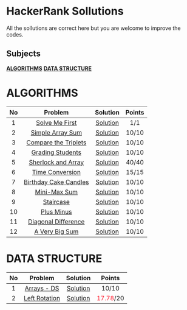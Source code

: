 # HackerRank Sollutions

All the sollutions are correct here but you are welcome to improve the codes.

## Subjects

**[ALGORITHMS](#algorithms)**
**[DATA STRUCTURE](#data-structure)**

# ALGORITHMS

| No  |                                           Problem                                            |                   Solution                   | Points |
| :-: | :------------------------------------------------------------------------------------------: | :------------------------------------------: | :----: |
|  1  |        [Solve Me First](https://www.hackerrank.com/challenges/solve-me-first/problem)        |    [Solution](./Algorithm/solveMeFirst/)     |  1/1   |
|  2  |          [Simple Array Sum](https://www.hackerrank.com/challenges/simple-array-sum)          |   [Solution](./Algorithm/simpleArraySum/)    | 10/10  |
|  3  |  [Compare the Triplets](https://www.hackerrank.com/challenges/compare-the-triplets/problem)  | [Solution](./Algorithm/completeTheTriplets/) | 10/10  |
|  4  |          [Grading Students](https://www.hackerrank.com/challenges/grading/problem)           |   [Solution](./Algorithm/gradingStudents/)   | 10/10  |
|  5  |    [Sherlock and Array](https://www.hackerrank.com/challenges/sherlock-and-array/problem)    |  [Solution](./Algorithm/sherlockAndArray/)   | 40/40  |
|  6  |       [Time Conversion](https://www.hackerrank.com/challenges/time-conversion/problem)       |   [Solution](./Algorithm/timeConversion/)    | 15/15  |
|  7  | [Birthday Cake Candles](https://www.hackerrank.com/challenges/birthday-cake-candles/problem) | [Solution](./Algorithm/birthdayCakeCandles/) | 10/10  |
|  8  |          [Mini-Max Sum](https://www.hackerrank.com/challenges/mini-max-sum/problem)          |     [Solution](./Algorithm/miniMaxSum/)      | 10/10  |
|  9  |             [Staircase](https://www.hackerrank.com/challenges/staircase/problem)             |      [Solution](./Algorithm/staircase/)      | 10/10  |
| 10  |            [Plus Minus](https://www.hackerrank.com/challenges/plus-minus/problem)            |      [Solution](./Algorithm/plusMinus/)      | 10/10  |
| 11  |   [Diagonal Difference](https://www.hackerrank.com/challenges/diagonal-difference/problem)   | [Solution](./Algorithm/diagonalDifference/)  | 10/10  |
| 12  |        [A Very Big Sum](https://www.hackerrank.com/challenges/a-very-big-sum/problem)        |     [Solution](./Algorithm/aVeryBigSum/)     | 10/10  |

# DATA STRUCTURE

| No  |                                      Problem                                       |                 Solution                  |                  Points                  |
| :-: | :--------------------------------------------------------------------------------: | :---------------------------------------: | :--------------------------------------: |
|  1  |       [Arrays - DS](https://www.hackerrank.com/challenges/arrays-ds/problem)       |   [Solution](./DataStructure/arraysDS/)   |                  10/10                   |
|  2  | [Left Rotation](https://www.hackerrank.com/challenges/array-left-rotation/problem) | [Solution](./DataStructure/leftRotation/) | <span style="color:#f23">17.78</span>/20 |
